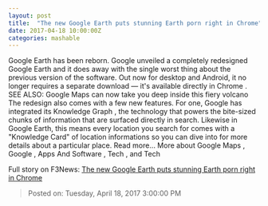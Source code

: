 ```yaml
---
layout: post
title:  "The new Google Earth puts stunning Earth porn right in Chrome"
date: 2017-04-18 10:00:00Z
categories: mashable
---
```


Google Earth has been reborn. Google unveiled a completely redesigned Google Earth and it does away with the single worst thing about the previous version of the software. Out now for desktop and Android, it no longer requires a separate download — it's available directly in Chrome . SEE ALSO: Google Maps can now take you deep inside this fiery volcano The redesign also comes with a few new features. For one, Google has integrated its Knowledge Graph , the technology that powers the bite-sized chunks of information that are surfaced directly in search. Likewise in Google Earth, this means every location you search for comes with a "Knowledge Card" of location informations so you can dive into for more details about a particular place. Read more... More about Google Maps , Google , Apps And Software , Tech , and Tech


Full story on F3News: [The new Google Earth puts stunning Earth porn right in Chrome](http://www.f3nws.com/n/KMXJvD)

> Posted on: Tuesday, April 18, 2017 3:00:00 PM
